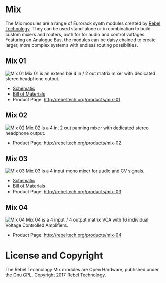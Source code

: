 # Mix
The Mix modules are a range of Eurorack synth modules created by [Rebel Technology](http://rebeltech.org). They can be used stand-alone or in combination to build custom mixers and routers, both for for audio and control voltages. Featuring an Analogue Bus, the modules can be daisy chained to create larger, more complex systems with endless routing possiblities.

## Mix 01
![Mix 01](http://www.rebeltech.org/wp-content/uploads/2017/04/mix-01-117x300.jpg)
Mix 01 is an extensible 4 in / 2 out matrix mixer with dedicated stereo headphone output.
* [Schematic](hardware/LinearMixerRev04-schematic.pdf)
* [Bill of Materials](hardware/LinearMixerRev04-BOM.pdf)
* Product Page: http://rebeltech.org/products/mix-01

## Mix 02
![Mix 02](http://www.rebeltech.org/wp-content/uploads/2017/04/mix-02-117x300.jpg)
Mix 02 is a 4 in, 2 out panning mixer with dedicated stereo headphone output.
* Product Page: http://rebeltech.org/products/mix-02

## Mix 03
![Mix 03](http://www.rebeltech.org/wp-content/uploads/2017/04/mix-03-69x300.jpg)
Mix 03 is a 4 input mono mixer for audio and CV signals.
* [Schematic](hardware/MonoMixerRev02-schematic.pdf)
* [Bill of Materials](hardware/MonoMixerRev02-BOM.pdf)
* Product Page: http://rebeltech.org/products/mix-03

## Mix 04
![Mix 04](http://www.rebeltech.org/wp-content/uploads/2017/04/mix-04-118x300.jpg)
Mix 04 is a 4 input / 4 output matrix VCA with 16 individual Voltage Controlled Amplifiers.
* Product Page: http://rebeltech.org/products/mix-04

# License and Copyright
The Rebel Technology Mix modules are Open Hardware, published under the [Gnu GPL](LICENSE). Copyright 2017 Rebel Technology.
